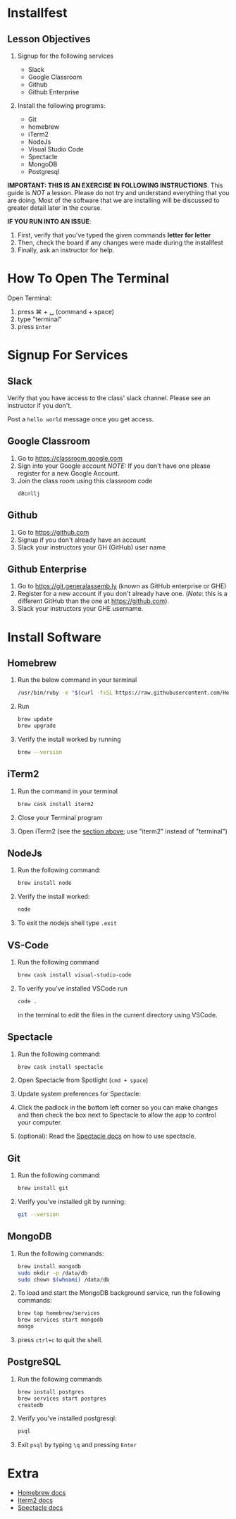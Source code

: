 # Installfest

## Lesson Objectives

1. Signup for the following services

    - Slack
    - Google Classroom
    - Github
    - Github Enterprise

1. Install the following programs:

    - Git
    - homebrew
    - iTerm2
    - NodeJs
    - Visual Studio Code
    - Spectacle
    - MongoDB
    - Postgresql

__IMPORTANT: THIS IS AN EXERCISE IN FOLLOWING INSTRUCTIONS__. This guide is _NOT_ a
lesson. Please do not try and understand everything that you are doing. Most of
the software that we are installing will be discussed to greater detail later
in the course. 

__IF YOU RUN INTO AN ISSUE__:

1. First, verify that you've typed the given commands __letter for letter__
1. Then, check the board if any changes were made during the installfest
1. Finally, ask an instructor for help.

# How To Open The Terminal <a name="open-terminal"></a>

Open Terminal: 

1. press &#8984; + &#9251; (command + space)
1. type "terminal"
1. press `Enter`

# Signup For Services

## Slack

Verify that you have access to the class' slack channel. Please see an
instructor if you don't.

Post a `hello world` message once you get access.

## Google Classroom

1. Go to https://classroom.google.com
1. Sign into your Google account _NOTE:_ If you don't have one please register
   for a new Google Account.
1. Join the class room using this classroom code
    ```
    d8cnllj
    ```

## Github

1. Go to https://github.com
1. Signup if you don't already have an account
1. Slack your instructors your GH (GitHub) user name

## Github Enterprise

1. Go to https://git.generalassemb.ly (known as GitHub enterprise or GHE)
1. Register for a new account if you don't already have one. (_Note_: this is a
   different GitHub than the one at https://github.com).
1. Slack your instructors your GHE username.

# Install Software

## Homebrew

1. Run the below command in your terminal

    ```bash
    /usr/bin/ruby -e "$(curl -fsSL https://raw.githubusercontent.com/Homebrew/install/master/install)"
    ```
1. Run

    ```bash
    brew update
    brew upgrade
    ```
1. Verify the install worked by running
    ```bash
    brew --version
    ```

## iTerm2

1. Run the command in your terminal

    ```bash
    brew cask install iterm2
    ```
1. Close your Terminal program
1. Open iTerm2 (see the [section above](#open-terminal); use "iterm2" instead
   of "terminal")

## NodeJs

1. Run the following command:

    ```bash
    brew install node
    ```
1. Verify the install worked:

    ```bash
    node
    ```
1. To exit the nodejs shell type `.exit`

## VS-Code

1. Run the following command 

    ```bash
    brew cask install visual-studio-code
    ```

1. To verify you've installed VSCode  run 

      ```bash 
      code .
      ```
   in the terminal to edit the files in the current directory using VSCode.

## Spectacle

1. Run the following command: 

    ```bash
    brew cask install spectacle
    ```
1. Open Spectacle from Spotlight (`cmd + space`)
1. Update system preferences for Spectacle:
1. Click the padlock in the bottom left corner so you can make changes and then
   check the box next to Spectacle to allow the app to control your computer.
1. (optional): Read the [Spectacle docs][spectacle] on how to use spectacle.
  
## Git

1. Run the following command:

    ```bash
    brew install git
    ```
1. Verify you've installed git by running: 

    ```bash
    git --version
    ```

## MongoDB

1. Run the following commands:

    ```bash
    brew install mongodb
    sudo mkdir -p /data/db
    sudo chown $(whoami) /data/db
    ```
1. To load and start the MongoDB background service, run the following commands:

    ```bash
    brew tap homebrew/services
    brew services start mongodb
    mongo
    ```
1. press `ctrl+c` to quit the shell.

## PostgreSQL 

1. Run the following commands

    ```bash
    brew install postgres
    brew services start postgres
    createdb
    ```
1. Verify you've installed postgresql:

    ```bash
    psql
    ```
1. Exit `psql` by typing `\q` and pressing `Enter`

# Extra

* [Homebrew docs][homebrew]
* [Iterm2 docs][iterm]
* [Spectacle docs][spectacle]

[homebrew]: https://brew.sh/
[iterm]: https://iterm2.com/index.html
[brew-cask]: https://caskroom.github.io/
[spectacle]: https://github.com/eczarny/spectacle#keyboard-shortcuts
